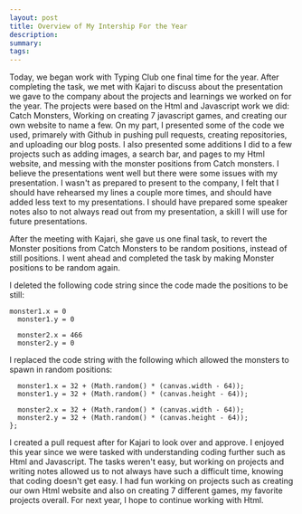 ```yaml
---
layout: post
title: Overview of My Intership For the Year
description: 
summary: 
tags: 
---
```

Today, we began work with Typing Club one final time for the year. After completing the task, we met with Kajari to discuss about the presentation we gave to the company about the projects and learnings we worked on for the year. The projects were based on the Html and Javascript work we did: Catch Monsters, Working on creating 7 javascript games, and creating our own website to name a few. On my part, I presented some of the code we used, primarely with Github in pushing pull requests, creating repositories, and uploading our blog posts. I also presented some additions I did to a few projects such as adding images, a search bar, and pages to my Html website, and messing with the monster positions from Catch monsters. I believe the presentations went well but there were some issues with my presentation. I wasn't as prepared to present to the company, I felt that I should have rehearsed my lines a couple more times, and should have added less text to my presentations. I should have prepared some speaker notes also to not always read out from my presentation, a skill I will use for future presentations. 

After the meeting with Kajari, she gave us one final task, to revert the Monster positions from Catch Monsters to be random positions, instead of still positions. I went ahead and completed the task by making Monster positions to be random again.

I deleted the following code string since the code made the positions to be still:

```
monster1.x = 0 
  monster1.y = 0 

  monster2.x = 466 
  monster2.y = 0 
```
I replaced the code string with the following which allowed the monsters to spawn in random positions:

```
  monster1.x = 32 + (Math.random() * (canvas.width - 64));
  monster1.y = 32 + (Math.random() * (canvas.height - 64));

  monster2.x = 32 + (Math.random() * (canvas.width - 64));
  monster2.y = 32 + (Math.random() * (canvas.height - 64));
};
```
I created a pull request after for Kajari to look over and approve. I enjoyed this year since we were tasked with understanding coding further such as Html and Javascript. The tasks weren't easy, but  working on projects and writing notes allowed us to not always have such a difficult time, knowing that coding doesn't get easy. I had fun working on projects such as creating our own Html website and also on creating 7 different games, my favorite projects overall. For next year, I hope to continue working with Html.